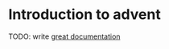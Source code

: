 # Introduction to advent

TODO: write [great documentation](http://jacobian.org/writing/what-to-write/)
